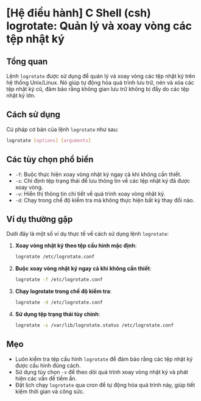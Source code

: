 # [Hệ điều hành] C Shell (csh) logrotate: Quản lý và xoay vòng các tệp nhật ký

## Tổng quan
Lệnh `logrotate` được sử dụng để quản lý và xoay vòng các tệp nhật ký trên hệ thống Unix/Linux. Nó giúp tự động hóa quá trình lưu trữ, nén và xóa các tệp nhật ký cũ, đảm bảo rằng không gian lưu trữ không bị đầy do các tệp nhật ký lớn.

## Cách sử dụng
Cú pháp cơ bản của lệnh `logrotate` như sau:

```bash
logrotate [options] [arguments]
```

## Các tùy chọn phổ biến
- `-f`: Buộc thực hiện xoay vòng nhật ký ngay cả khi không cần thiết.
- `-s`: Chỉ định tệp trạng thái để lưu thông tin về các tệp nhật ký đã được xoay vòng.
- `-v`: Hiển thị thông tin chi tiết về quá trình xoay vòng nhật ký.
- `-d`: Chạy trong chế độ kiểm tra mà không thực hiện bất kỳ thay đổi nào.

## Ví dụ thường gặp
Dưới đây là một số ví dụ thực tế về cách sử dụng lệnh `logrotate`:

1. **Xoay vòng nhật ký theo tệp cấu hình mặc định**:
   ```bash
   logrotate /etc/logrotate.conf
   ```

2. **Buộc xoay vòng nhật ký ngay cả khi không cần thiết**:
   ```bash
   logrotate -f /etc/logrotate.conf
   ```

3. **Chạy logrotate trong chế độ kiểm tra**:
   ```bash
   logrotate -d /etc/logrotate.conf
   ```

4. **Sử dụng tệp trạng thái tùy chỉnh**:
   ```bash
   logrotate -s /var/lib/logrotate.status /etc/logrotate.conf
   ```

## Mẹo
- Luôn kiểm tra tệp cấu hình `logrotate` để đảm bảo rằng các tệp nhật ký được cấu hình đúng cách.
- Sử dụng tùy chọn `-v` để theo dõi quá trình xoay vòng nhật ký và phát hiện các vấn đề tiềm ẩn.
- Đặt lịch chạy `logrotate` qua cron để tự động hóa quá trình này, giúp tiết kiệm thời gian và công sức.